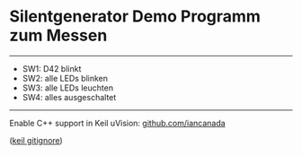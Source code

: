 # Silentgenerator Demo Programm zum Messen

---


- SW1: D42 blinkt
- SW2: alle LEDs blinken
- SW3: alle LEDs leuchten
- SW4: alles ausgeschaltet

---

Enable C++ support in Keil uVision: [github.com/iancanada](https://github.com/iancanada/STM32Cube-Cpp-programming-example)

([keil gitignore](https://github.com/mrshrdlu/gitignore-keil/blob/master/keil.gitignore))





